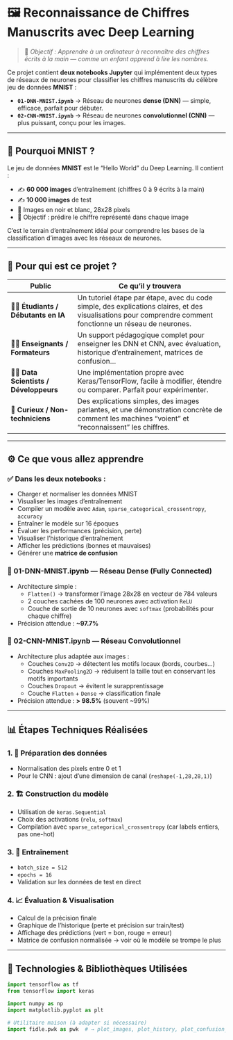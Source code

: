 # 🖼️ Reconnaissance de Chiffres Manuscrits avec Deep Learning

> 🎯 *Objectif : Apprendre à un ordinateur à reconnaître des chiffres écrits à la main — comme un enfant apprend à lire les nombres.*

Ce projet contient **deux notebooks Jupyter** qui implémentent deux types de réseaux de neurones pour classifier les chiffres manuscrits du célèbre jeu de données **MNIST** :

- **`01-DNN-MNIST.ipynb`** → Réseau de neurones **dense (DNN)** — simple, efficace, parfait pour débuter.
- **`02-CNN-MNIST.ipynb`** → Réseau de neurones **convolutionnel (CNN)** — plus puissant, conçu pour les images.

---

## 🧠 Pourquoi MNIST ?

Le jeu de données **MNIST** est le “Hello World” du Deep Learning. Il contient :

- ✍️ **60 000 images** d’entraînement (chiffres 0 à 9 écrits à la main)
- ✍️ **10 000 images** de test
- 📏 Images en noir et blanc, 28x28 pixels
- 🎯 Objectif : prédire le chiffre représenté dans chaque image

C’est le terrain d’entraînement idéal pour comprendre les bases de la classification d’images avec les réseaux de neurones.

---

## 👥 Pour qui est ce projet ?

| Public | Ce qu’il y trouvera |
|--------|----------------------|
| 👩‍🎓 **Étudiants / Débutants en IA** | Un tutoriel étape par étape, avec du code simple, des explications claires, et des visualisations pour comprendre comment fonctionne un réseau de neurones. |
| 👨‍🏫 **Enseignants / Formateurs** | Un support pédagogique complet pour enseigner les DNN et CNN, avec évaluation, historique d’entraînement, matrices de confusion… |
| 👩‍💻 **Data Scientists / Développeurs** | Une implémentation propre avec Keras/TensorFlow, facile à modifier, étendre ou comparer. Parfait pour expérimenter. |
| 👔 **Curieux / Non-techniciens** | Des explications simples, des images parlantes, et une démonstration concrète de comment les machines “voient” et “reconnaissent” les chiffres. |

---

## ⚙️ Ce que vous allez apprendre

### ✅ Dans les deux notebooks :
- Charger et normaliser les données MNIST
- Visualiser les images d’entraînement
- Compiler un modèle avec `Adam`, `sparse_categorical_crossentropy`, `accuracy`
- Entraîner le modèle sur 16 époques
- Évaluer les performances (précision, perte)
- Visualiser l’historique d’entraînement
- Afficher les prédictions (bonnes et mauvaises)
- Générer une **matrice de confusion**

### 🧱 01-DNN-MNIST.ipynb — Réseau Dense (Fully Connected)
- Architecture simple :
  - `Flatten()` → transformer l’image 28x28 en vecteur de 784 valeurs
  - 2 couches cachées de 100 neurones avec activation `ReLU`
  - Couche de sortie de 10 neurones avec `softmax` (probabilités pour chaque chiffre)
- Précision attendue : **~97.7%**

### 🧩 02-CNN-MNIST.ipynb — Réseau Convolutionnel
- Architecture plus adaptée aux images :
  - Couches `Conv2D` → détectent les motifs locaux (bords, courbes…)
  - Couches `MaxPooling2D` → réduisent la taille tout en conservant les motifs importants
  - Couches `Dropout` → évitent le surapprentissage
  - Couche `Flatten` + `Dense` → classification finale
- Précision attendue : **> 98.5%** (souvent ~99%)

---

## 📊 Étapes Techniques Réalisées

### 1. 🔢 Préparation des données
- Normalisation des pixels entre 0 et 1
- Pour le CNN : ajout d’une dimension de canal (`reshape(-1,28,28,1)`)

### 2. 🏗️ Construction du modèle
- Utilisation de `keras.Sequential`
- Choix des activations (`relu`, `softmax`)
- Compilation avec `sparse_categorical_crossentropy` (car labels entiers, pas one-hot)

### 3. 🚀 Entraînement
- `batch_size = 512`
- `epochs = 16`
- Validation sur les données de test en direct

### 4. 📈 Évaluation & Visualisation
- Calcul de la précision finale
- Graphique de l’historique (perte et précision sur train/test)
- Affichage des prédictions (vert = bon, rouge = erreur)
- Matrice de confusion normalisée → voir où le modèle se trompe le plus

---

## 🧩 Technologies & Bibliothèques Utilisées

```python
import tensorflow as tf
from tensorflow import keras

import numpy as np
import matplotlib.pyplot as plt

# Utilitaire maison (à adapter si nécessaire)
import fidle.pwk as pwk  # → plot_images, plot_history, plot_confusion_matrix...
